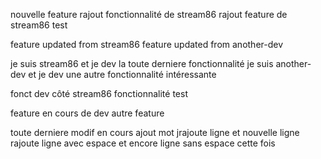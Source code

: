 
nouvelle feature
rajout fonctionnalité de stream86
rajout feature de stream86
test

feature updated from stream86
feature updated from another-dev

je suis stream86 et je dev la toute derniere fonctionnalité
je suis another-dev et je dev une autre fonctionnalité intéressante


fonct dev côté stream86
fonctionnalité test

feature en cours de dev
autre feature

toute derniere modif en cours
ajout mot
jrajoute ligne
et nouvelle ligne
rajoute ligne avec espace
et encore ligne sans espace cette fois
